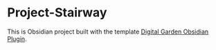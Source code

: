 # Project-Stairway
This is Obsidian project built with the template [Digital Garden Obsidian Plugin](https://github.com/oleeskild/Obsidian-Digital-Garden). 


